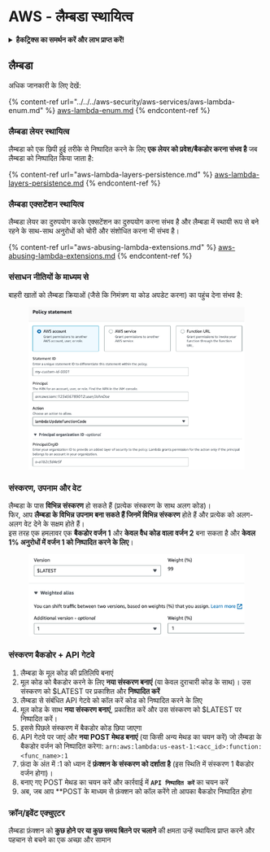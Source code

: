 # AWS - लैम्बडा स्थायित्व

<details>

<summary><strong>हैकट्रिक्स का समर्थन करें और लाभ प्राप्त करें!</strong></summary>

* यदि आप अपनी कंपनी को **हैकट्रिक्स में विज्ञापित करना चाहते हैं** या यदि आप **PEASS के नवीनतम संस्करण को देखना चाहते हैं या HackTricks को PDF में डाउनलोड करना चाहते हैं** तो [**सदस्यता योजनाएं**](https://github.com/sponsors/carlospolop) देखें!
* [**आधिकारिक PEASS और HackTricks स्वैग**](https://peass.creator-spring.com) प्राप्त करें
* [**The PEASS Family**](https://opensea.io/collection/the-peass-family) की खोज करें, हमारा एकल [**NFTs**](https://opensea.io/collection/the-peass-family) संग्रह
* **शामिल हों** 💬 [**डिस्कॉर्ड समूह**](https://discord.gg/hRep4RUj7f) या [**टेलीग्राम समूह**](https://t.me/peass) या **ट्विटर** 🐦 [**@carlospolopm**](https://twitter.com/carlospolopm)** का पालन करें।**
* **हैकिंग ट्रिक्स साझा करें, PRs सबमिट करके** [**HackTricks**](https://github.com/carlospolop/hacktricks) और [**HackTricks Cloud**](https://github.com/carlospolop/hacktricks-cloud) github repos में।

</details>

## लैम्बडा

अधिक जानकारी के लिए देखें:

{% content-ref url="../../../aws-security/aws-services/aws-lambda-enum.md" %}
[aws-lambda-enum.md](../../../aws-security/aws-services/aws-lambda-enum.md)
{% endcontent-ref %}

### लैम्बडा लेयर स्थायित्व

लैम्बडा को एक छिपी हुई तरीके से निष्पादित करने के लिए **एक लेयर को प्रवेश/बैकडोर करना संभव है** जब लैम्बडा को निष्पादित किया जाता है:

{% content-ref url="aws-lambda-layers-persistence.md" %}
[aws-lambda-layers-persistence.md](aws-lambda-layers-persistence.md)
{% endcontent-ref %}

### लैम्बडा एक्सटेंशन स्थायित्व

लैम्बडा लेयर का दुरुपयोग करके एक्सटेंशन का दुरुपयोग करना संभव है और लैम्बडा में स्थायी रूप से बने रहने के साथ-साथ अनुरोधों को चोरी और संशोधित करना भी संभव है।

{% content-ref url="aws-abusing-lambda-extensions.md" %}
[aws-abusing-lambda-extensions.md](aws-abusing-lambda-extensions.md)
{% endcontent-ref %}

### संसाधन नीतियों के माध्यम से

बाहरी खातों को लैम्बडा क्रियाओं (जैसे कि निमंत्रण या कोड अपडेट करना) का पहुंच देना संभव है:

<figure><img src="../../../../.gitbook/assets/image (2) (1) (2).png" alt=""><figcaption></figcaption></figure>

### संस्करण, उपनाम और वेट

लैम्बडा के पास **विभिन्न संस्करण** हो सकते हैं (प्रत्येक संस्करण के साथ अलग कोड)।\
फिर, आप **लैम्बडा के विभिन्न उपनाम बना सकते हैं जिनमें विभिन्न संस्करण** होते हैं और प्रत्येक को अलग-अलग वेट देने के सक्षम होते हैं।\
इस तरह एक हमलावर एक **बैकडोर वर्जन 1** और **केवल वैध कोड वाला वर्जन 2** बना सकता है और **केवल 1% अनुरोधों में वर्जन 1 को निष्पादित करने के लिए**।

<figure><img src="../../../../.gitbook/assets/image (2) (2).png" alt=""><figcaption></figcaption></figure>

### संस्करण बैकडोर + API गेटवे

1. लैम्बडा के मूल कोड की प्रतिलिपि बनाएं
2. मूल कोड को बैकडोर करने के लिए **नया संस्करण बनाएं** (या केवल दुराचारी कोड के साथ)। उस संस्करण को $LATEST पर प्रकाशित और **निष्पादित करें**
1. लैम्बडा से संबंधित API गेटवे को कॉल करें कोड को निष्पादित करने के लिए
3. मूल कोड के साथ **नया संस्करण बनाएं**, प्रकाशित करें और उस संस्करण को $LATEST पर निष्पादित करें।
1. इससे पिछले संस्करण में बैकडोर कोड छिपा जाएगा
4. API गेटवे पर जाएं और **नया POST मेथड बनाएं** (या किसी अन्य मेथड का चयन करें) जो लैम्बडा के बैकडोर वर्जन को निष्पादित करेगा: `arn:aws:lambda:us-east-1:<acc_id>:function:<func_name>:1`
1. फ़ंदा के अंत में :1 को ध्यान दें **फ़ंक्शन के संस्करण को दर्शाता है** (इस स्थिति में संस्करण 1 बैकडोर वर्जन होगा)।
5. बनाए गए POST मेथड का चयन करें और कार्रवाई में **`API निष्पादित करें`** का चयन करें
6. अब, जब आप **POST के माध्यम से फ़ंक्शन को कॉल करेंगे तो आपका बैकडोर निष्पादित होगा

### क्रॉन/इवेंट एक्चुएटर

लैम्बडा फ़ंक्शन को **कुछ होने पर या कुछ समय बितने पर चलाने** की क्षमता उन्हें स्थायित्व प्राप्त करने और पहचान से बचने का एक अच्छा और सामान
